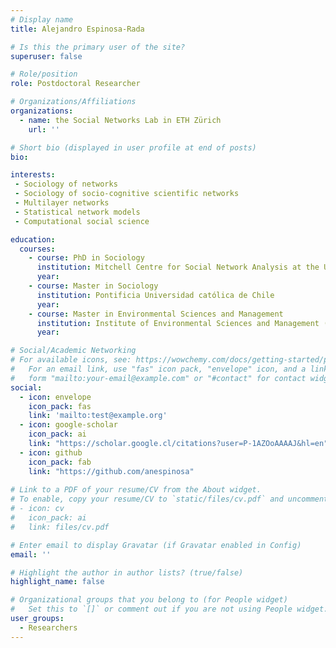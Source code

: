 ```yaml
---
# Display name
title: Alejandro Espinosa-Rada

# Is this the primary user of the site?
superuser: false

# Role/position
role: Postdoctoral Researcher

# Organizations/Affiliations
organizations:
  - name: the Social Networks Lab in ETH Zürich
    url: ''

# Short bio (displayed in user profile at end of posts)
bio: 

interests:
 - Sociology of networks
 - Sociology of socio-cognitive scientific networks
 - Multilayer networks
 - Statistical network models
 - Computational social science

education:
  courses:
    - course: PhD in Sociology
      institution: Mitchell Centre for Social Network Analysis at the University of Manchester
      year: 
    - course: Master in Sociology
      institution: Pontificia Universidad católica de Chile
      year: 
    - course: Master in Environmental Sciences and Management
      institution: Institute of Environmental Sciences and Management (ULB)
      year: 

# Social/Academic Networking
# For available icons, see: https://wowchemy.com/docs/getting-started/page-builder/#icons
#   For an email link, use "fas" icon pack, "envelope" icon, and a link in the
#   form "mailto:your-email@example.com" or "#contact" for contact widget.
social:
  - icon: envelope
    icon_pack: fas
    link: 'mailto:test@example.org'
  - icon: google-scholar
    icon_pack: ai
    link: "https://scholar.google.cl/citations?user=P-1AZOoAAAAJ&hl=en"
  - icon: github
    icon_pack: fab
    link: "https://github.com/anespinosa"
    
# Link to a PDF of your resume/CV from the About widget.
# To enable, copy your resume/CV to `static/files/cv.pdf` and uncomment the lines below.
# - icon: cv
#   icon_pack: ai
#   link: files/cv.pdf

# Enter email to display Gravatar (if Gravatar enabled in Config)
email: ''

# Highlight the author in author lists? (true/false)
highlight_name: false

# Organizational groups that you belong to (for People widget)
#   Set this to `[]` or comment out if you are not using People widget.
user_groups:
  - Researchers
---
```


